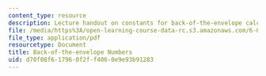 ```yaml
---
content_type: resource
description: Lecture handout on constants for back-of-the-envelope calculations.
file: /media/https%3A/open-learning-course-data-rc.s3.amazonaws.com/6-055j-the-art-of-approximation-in-science-and-engineering-spring-2008/d70f08f617960f2ff4060e9e93b91283_constants.pdf
file_type: application/pdf
resourcetype: Document
title: Back-of-the-envelope Numbers
uid: d70f08f6-1796-0f2f-f406-0e9e93b91283
---
```

